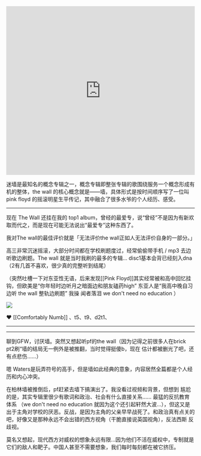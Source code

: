 <iframe allow="autoplay *; encrypted-media *; fullscreen *; clipboard-write" frameborder="0" height="450" style="width:100%;max-width:660px;overflow:hidden;background:transparent;" sandbox="allow-forms allow-popups allow-same-origin allow-scripts allow-storage-access-by-user-activation allow-top-navigation-by-user-activation" src="https://embed.music.apple.com/hk/album/the-wall/1065975633?l=en"></iframe>

迷墙是最知名的概念专辑之一，概念专辑即整张专辑的歌围绕服务一个概念形成有机的整体，the wall 的核心概念就是——墙，具体形式是按时间顺序写了一位叫 pink floyd 的摇滚明星生平传记，其中融合了很多水爷的个人经历、感受。

---

现在 The Wall 还挂在我的 top1 album，曾经的最爱专，说“曾经”不是因为有新欢取而代之，而是现在可能无法说出“最爱专”这种东西了。

我对The wall的最佳评价就是「无法评价the wall正如人无法评价自身的一部分。」

高三非常沉迷摇滚，大部分时间都在学校刷题度过，经常偷偷带手机 / mp3 去边听歌边刷题。The wall 就是当时我刷的最多的专辑... disc1基本会背已经刻入dna（2有几首不喜欢，很少真的完整听到结尾）

（突然吐槽一下对东亚性无语，后来发现[[Pink Floyd]]其实经常被和高中回忆挂钩，但欧美是“你年轻时边听月之暗面边和朋友磕药high” 东亚人是“我高中晚自习边听 the wall 整轨边刷题” 我操 闻者落泪 we don't need no education ）

![](https://picture-guan.oss-cn-hangzhou.aliyuncs.com/20220818033926.png)


♥️ [[Comfortably Numb]] 、t5、t9、d2t1、

---



---

聊到GFW，讨厌墙。突然又想起听pf的the wall（因为记得之前很多人在brick pt2刷“墙的结局无一例外是被推翻，当时觉得挺傻b，现在 估计都被删光了吧，还有点悲伤……）

嗯 Waters是玩弄符号的高手，但是墙如此经典的意象，内容居然全篇都是个人经历和内心冲突。

在柏林墙被推倒后，pf赶紧去墙下搞演出了。我没看过视频和背景，但想到 尴尬的是，其实专辑里很少有歌词和政治、社会有什么直接关系…… 最猛的反抗教育体系 （we don't need no education 就因为这个还引起轩然大波…），但这又是出于主角对学校的厌恶。反战，是因为主角的父亲早早战死了。和政治真有点关的吧，好像又是那种永远不会出错的西方视角（干脆直接说英国视角），反法西斯 反歧视。

莫名又想起，现代西方对威权的想象永远有限…因为他们不活在威权中，专制就是它们的敌人和靶子。中国人甚至不需要想象，我们每时每刻都在被它挤压。